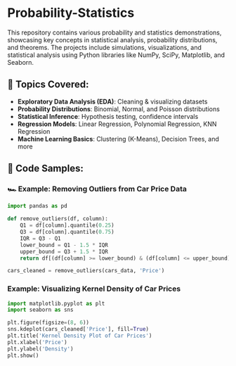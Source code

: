 # Probability-Statistics
This repository contains various probability and statistics demonstrations, showcasing key concepts in statistical analysis, probability distributions, and theorems. The projects include simulations, visualizations, and statistical analysis using Python libraries like NumPy, SciPy, Matplotlib, and Seaborn.

## 🚀 Topics Covered:
- **Exploratory Data Analysis (EDA)**: Cleaning & visualizing datasets
- **Probability Distributions**: Binomial, Normal, and Poisson distributions
- **Statistical Inference**: Hypothesis testing, confidence intervals
- **Regression Models**: Linear Regression, Polynomial Regression, KNN Regression
- **Machine Learning Basics**: Clustering (K-Means), Decision Trees, and more


## 🔹 Code Samples:
### 🏎️ Example: Removing Outliers from Car Price Data
```python
import pandas as pd

def remove_outliers(df, column):
    Q1 = df[column].quantile(0.25)
    Q3 = df[column].quantile(0.75)
    IQR = Q3 - Q1
    lower_bound = Q1 - 1.5 * IQR
    upper_bound = Q3 + 1.5 * IQR
    return df[(df[column] >= lower_bound) & (df[column] <= upper_bound)]

cars_cleaned = remove_outliers(cars_data, 'Price')
```
###  Example: Visualizing Kernel Density of Car Prices
```python
import matplotlib.pyplot as plt
import seaborn as sns

plt.figure(figsize=(8, 6))
sns.kdeplot(cars_cleaned['Price'], fill=True)
plt.title('Kernel Density Plot of Car Prices')
plt.xlabel('Price')
plt.ylabel('Density')
plt.show()
```
